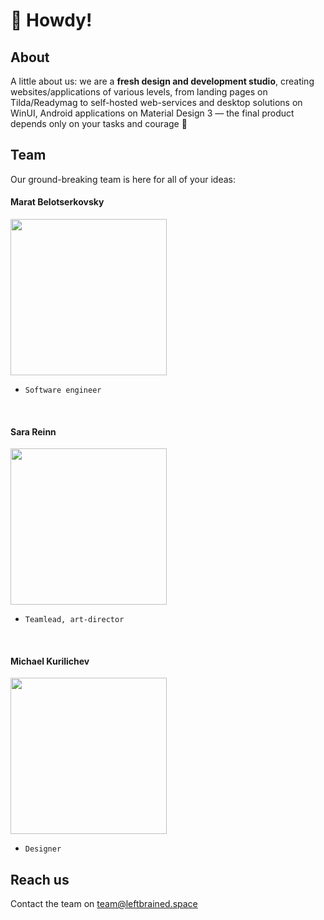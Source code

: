 # :wave: Howdy!

## About

A little about us: we are a **fresh design and development studio**, creating websites/applications of various levels, from landing pages on Tilda/Readymag to self-hosted web-services and desktop solutions on WinUI, Android applications on Material Design 3 — the final product depends only on your tasks and courage 💫

## Team

Our ground-breaking team is here for all of your ideas:

#### Marat Belotserkovsky

<img src='https://user-images.githubusercontent.com/74786850/234952532-1e4f86be-64b7-4236-a487-8e505c1b7765.png' width='250'>

- `Software engineer`

<br>

#### Sara Reinn

<img src='https://user-images.githubusercontent.com/74786850/234952777-9ea11b76-68bd-45eb-9d06-b6feb148f7e4.png' width='250'>

- `Teamlead, art-director`

<br>

#### Michael Kurilichev

<img src='https://user-images.githubusercontent.com/74786850/234953061-1a1f5594-2a27-48b0-924c-34d4398f624b.png' width='250'>

- `Designer`

## Reach us

Contact the team on team@leftbrained.space
